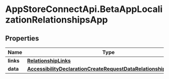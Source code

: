 # AppStoreConnectApi.BetaAppLocalizationRelationshipsApp

## Properties

Name | Type | Description | Notes
------------ | ------------- | ------------- | -------------
**links** | [**RelationshipLinks**](RelationshipLinks.md) |  | [optional] 
**data** | [**AccessibilityDeclarationCreateRequestDataRelationshipsAppData**](AccessibilityDeclarationCreateRequestDataRelationshipsAppData.md) |  | [optional] 



